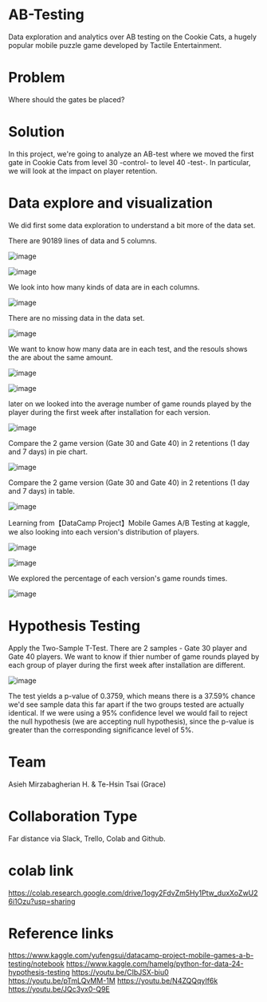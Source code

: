 # AB-Testing
Data exploration and analytics over AB testing on the Cookie Cats, a hugely popular mobile puzzle game developed by Tactile Entertainment. 
# Problem
Where should the gates be placed?
# Solution
In this project, we're going to analyze an AB-test where we moved the first gate in Cookie Cats from level 30 -control- to level 40 -test-. In particular, we will look at the impact on player retention.
# Data explore and visualization
We did first some data exploration to understand a bit more of the data set.

There are 90189 lines of data and 5 columns.

![image](https://user-images.githubusercontent.com/96295365/154859206-583828a5-3e78-40df-bc17-7a6266fc691e.png)

![image](https://user-images.githubusercontent.com/96295365/154859360-b4936f31-be2a-440f-a887-0cb556f1a7c7.png)

We look into how many kinds of data are in each columns.

![image](https://user-images.githubusercontent.com/96295365/154859431-6425905b-88a1-4efe-8850-8be0d2a04a68.png)

There are no missing data in the data set.

![image](https://user-images.githubusercontent.com/96295365/154859492-d5c558d2-c30f-4395-9a42-233c01bb609e.png)

We want to know how many data are in each test, and the resouls shows the are about the same amount.

![image](https://user-images.githubusercontent.com/96295365/154860100-208ab406-9e71-4639-9791-3c41f2017113.png)

![image](https://user-images.githubusercontent.com/96295365/154860082-74a80628-4e5c-47f5-8e49-1a828b8264d2.png)

later on we looked into the average number of game rounds played by the player during the first week after installation for each version. 

![image](https://user-images.githubusercontent.com/96295365/154860184-fee3ac8c-28e4-4897-94ef-68f01253c6b8.png)

Compare the 2 game version (Gate 30 and Gate 40) in 2 retentions (1 day and 7 days) in pie chart.

![image](https://user-images.githubusercontent.com/96295365/156412971-e46db47b-face-4c10-ad0c-04af39e5a689.png)

Compare the 2 game version (Gate 30 and Gate 40) in 2 retentions (1 day and 7 days) in table.

![image](https://user-images.githubusercontent.com/96295365/154860566-178cf5e8-e606-4038-8df6-c8da268aad2e.png)

Learning from【DataCamp Project】Mobile Games A/B Testing at kaggle, we also looking into each version's distribution of players.

![image](https://user-images.githubusercontent.com/96295365/154860919-e26bf6d0-3be6-4ec8-8c3d-db514e7b008d.png)

![image](https://user-images.githubusercontent.com/96295365/154860946-dce6aacc-fbbb-4f1e-a34a-c3ec912d784b.png)

We explored the percentage of each version's game rounds times.

![image](https://user-images.githubusercontent.com/96295365/156413623-99b4a568-6a21-4339-9c5f-9c142ed7c2f9.png)

# Hypothesis Testing

Apply the Two-Sample T-Test. There are 2 samples - Gate 30 player and Gate 40 players. We want to know if thier number of game rounds played by each group of player during the first week after installation are different.

![image](https://user-images.githubusercontent.com/96295365/155020438-6b6afd75-2677-46aa-8a67-9856f1d1f52c.png)

The test yields a p-value of 0.3759, which means there is a 37.59% chance we'd see sample data this far apart if the two groups tested are actually identical. If we were using a 95% confidence level we would fail to reject the null hypothesis (we are accepting null hypothesis), since the p-value is greater than the corresponding significance level of 5%.

# Team
Asieh Mirzabagherian H. & 
Te-Hsin Tsai (Grace)

# Collaboration Type
Far distance via Slack, Trello, Colab and Github.

# colab link
https://colab.research.google.com/drive/1ogy2FdvZm5Hy1Ptw_duxXoZwU26i1Ozu?usp=sharing

# Reference links
https://www.kaggle.com/yufengsui/datacamp-project-mobile-games-a-b-testing/notebook
https://www.kaggle.com/hamelg/python-for-data-24-hypothesis-testing
https://youtu.be/CIbJSX-biu0
https://youtu.be/pTmLQvMM-1M
https://youtu.be/N4ZQQqyIf6k
https://youtu.be/JQc3yx0-Q9E

